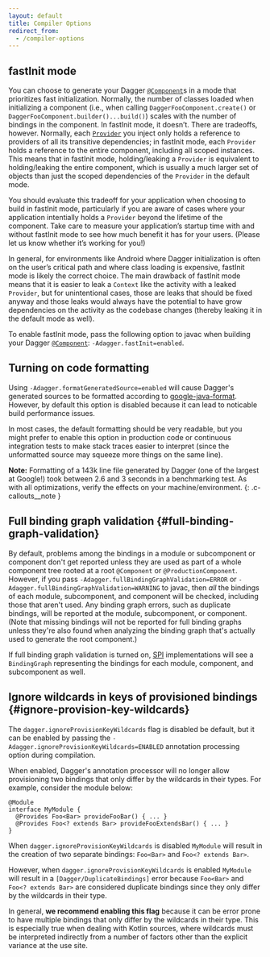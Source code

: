 ```yaml
---
layout: default
title: Compiler Options
redirect_from:
  - /compiler-options
---
```


## fastInit mode

You can choose to generate your Dagger [`@Component`]s in a mode that
prioritizes fast initialization. Normally, the number of classes loaded when
initializing a component (i.e., when calling `DaggerFooComponent.create()` or
`DaggerFooComponent.builder()...build()`) scales with the number of bindings in
the component. In fastInit mode, it doesn’t. There are tradeoffs, however.
Normally, each [`Provider`] you inject only holds a reference to providers of
all its transitive dependencies; in fastInit mode, each `Provider` holds a
reference to the entire component, including all scoped instances. This means
that in fastInit mode, holding/leaking a `Provider` is equivalent to
holding/leaking the entire component, which is usually a much larger set of
objects than just the scoped dependencies of the `Provider` in the default mode.

You should evaluate this tradeoff for your application when choosing to build in
fastInit mode, particularly if you are aware of cases where your application
intentially holds a `Provider` beyond the lifetime of the component. Take care
to measure your application’s startup time with and without fastInit mode to see
how much benefit it has for your users. (Please let us know whether it’s working
for you!)

In general, for environments like Android where Dagger initialization is often
on the user’s critical path and where class loading is expensive, fastInit mode
is likely the correct choice. The main drawback of fastInit mode means that it
is easier to leak a `Context` like the activity with a leaked `Provider`, but
for unintentional cases, those are leaks that should be fixed anyway and those
leaks would always have the potential to have grow dependencies on the activity
as the codebase changes (thereby leaking it in the default mode as well).

To enable fastInit mode, pass the following option to javac when building your
Dagger [`@Component`]: `-Adagger.fastInit=enabled`.

## Turning on code formatting

Using `-Adagger.formatGeneratedSource=enabled` will cause Dagger's generated
sources to be formatted according to [google-java-format]. However, by default
this option is disabled because it can lead to noticable build performance
issues.

In most cases, the default formatting should be very readable, but you
might prefer to enable this option in production code or continuous integration
tests to make stack traces easier to interpret (since the unformatted source may
squeeze more things on the same line).

**Note:** Formatting of a 143k line file generated by Dagger (one of the largest
at Google!) took between 2.6 and 3 seconds in a benchmarking test. As with all
optimizations, verify the effects on your machine/environment.
{: .c-callouts__note }

[google-java-format]:https://github.com/google/google-java-format

## Full binding graph validation {#full-binding-graph-validation}

By default, problems among the bindings in a module or subcomponent or component
don't get reported unless they are used as part of a whole component tree rooted
at a root `@Component` or `@ProductionComponent`. However, if you pass
`-Adagger.fullBindingGraphValidation=ERROR` or
`-Adagger.fullBindingGraphValidation=WARNING` to javac, then _all_ the bindings
of each module, subcomponent, and component will be checked, including those
that aren't used. Any binding graph errors, such as duplicate bindings, will be
reported at the module, subcomponent, or component. (Note that missing bindings
will not be reported for full binding graphs unless they're also found when
analyzing the binding graph that's actually used to generate the root
component.)

If full binding graph validation is turned on, [SPI](spi.md) implementations
will see a `BindingGraph` representing the bindings for each module, component,
and subcomponent as well.

## Ignore wildcards in keys of provisioned bindings {#ignore-provision-key-wildcards}

The `dagger.ignoreProvisionKeyWildcards` flag is disabled be default, but it can
be enabled by passing the `-Adagger.ignoreProvisionKeyWildcards=ENABLED`
annotation processing option during compilation.

When enabled, Dagger's annotation processor will no longer allow provisioning
two bindings that only differ by the wildcards in their types. For example,
consider the module below:

```
@Module
interface MyModule {
  @Provides Foo<Bar> provideFooBar() { ... }
  @Provides Foo<? extends Bar> provideFooExtendsBar() { ... }
}
```

When `dagger.ignoreProvisionKeyWildcards` is disabled `MyModule` will result in
the creation of two separate bindings: `Foo<Bar>` and `Foo<? extends Bar>`.

However, when `dagger.ignoreProvisionKeyWildcards` is enabled `MyModule` will
result in a `[Dagger/DuplicateBindings]` error because `Foo<Bar>` and
`Foo<? extends Bar>` are considered duplicate bindings since they only differ by
the wildcards in their type.

In general, **we recommend enabling this flag** because it can be error prone to
have multiple bindings that only differ by the wildcards in their type. This is
especially true when dealing with Kotlin sources, where wildcards must be
interpreted indirectly from a number of factors other than the explicit variance
at the use site.

<!-- References -->

[`@Component`]: https://dagger.dev/api/latest/dagger/Component.html
[`Provider`]: http://docs.oracle.com/javaee/7/api/javax/inject/Provider.html
